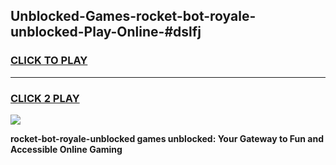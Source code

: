
## Unblocked-Games-rocket-bot-royale-unblocked-Play-Online-#dslfj
<h3>
<a href="https://premium.freeplayer.one?title=rocket-bot-royale-unblocked&ref=24F">CLICK TO PLAY</a></h3>
<hr>

<h3>
<a href="https://premium.freeplayer.one?title=rocket-bot-royale-unblocked&ref=24F">CLICK 2 PLAY</a>
  
</h3>

<a href="https://premium.freeplayer.one?title=rocket-bot-royale-unblocked&ref=24F/"><img src="https://clearcache.store/games.png"></a>


**rocket-bot-royale-unblocked games unblocked: Your Gateway to Fun and Accessible Online Gaming**
